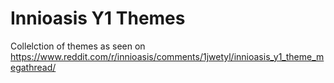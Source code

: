 # Innioasis Y1 Themes

Collelction of themes as seen on https://www.reddit.com/r/innioasis/comments/1jwetyl/innioasis_y1_theme_megathread/
